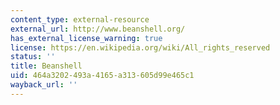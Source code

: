 ```yaml
---
content_type: external-resource
external_url: http://www.beanshell.org/
has_external_license_warning: true
license: https://en.wikipedia.org/wiki/All_rights_reserved
status: ''
title: Beanshell
uid: 464a3202-493a-4165-a313-605d99e465c1
wayback_url: ''
---
```

